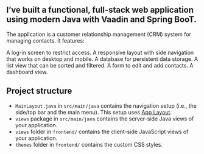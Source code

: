 ## I’ve built a functional, full-stack web application using modern Java with Vaadin and Spring BooT.
  
The application is a customer relationship management (CRM) system for managing contacts. It features:

A log-in screen to restrict access.
A responsive layout with side navigation that works on desktop and mobile.
A database for persistent data storage.
A list view that can be sorted and filtered.
A form to edit and add contacts.
A dashboard view.

## Project structure

- `MainLayout.java` in `src/main/java` contains the navigation setup (i.e., the
  side/top bar and the main menu). This setup uses
  [App Layout](https://vaadin.com/components/vaadin-app-layout).
- `views` package in `src/main/java` contains the server-side Java views of your application.
- `views` folder in `frontend/` contains the client-side JavaScript views of your application.
- `themes` folder in `frontend/` contains the custom CSS styles.


